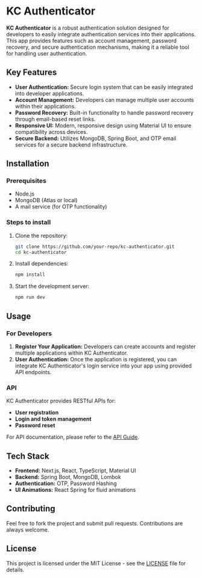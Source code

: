 
# KC Authenticator

**KC Authenticator** is a robust authentication solution designed for developers to easily integrate authentication services into their applications. This app provides features such as account management, password recovery, and secure authentication mechanisms, making it a reliable tool for handling user authentication.

## Key Features

- **User Authentication:** Secure login system that can be easily integrated into developer applications.
- **Account Management:** Developers can manage multiple user accounts within their applications.
- **Password Recovery:** Built-in functionality to handle password recovery through email-based reset links.
- **Responsive UI:** Modern, responsive design using Material UI to ensure compatibility across devices.
- **Secure Backend:** Utilizes MongoDB, Spring Boot, and OTP email services for a secure backend infrastructure.

## Installation

### Prerequisites
- Node.js
- MongoDB (Atlas or local)
- A mail service (for OTP functionality)

### Steps to install

1. Clone the repository:
   ```bash
   git clone https://github.com/your-repo/kc-authenticator.git
   cd kc-authenticator
   ```

2. Install dependencies:
   ```bash
   npm install
   ```

3. Start the development server:
   ```bash
   npm run dev
   ```

## Usage

### For Developers

1. **Register Your Application:** Developers can create accounts and register multiple applications within KC Authenticator.
2. **User Authentication:** Once the application is registered, you can integrate KC Authenticator's login service into your app using provided API endpoints.

### API

KC Authenticator provides RESTful APIs for:
- **User registration**
- **Login and token management**
- **Password reset**

For API documentation, please refer to the [API Guide](link-to-api-doc).

## Tech Stack

- **Frontend:** Next.js, React, TypeScript, Material UI
- **Backend:** Spring Boot, MongoDB, Lombok
- **Authentication:** OTP, Password Hashing
- **UI Animations:** React Spring for fluid animations

## Contributing

Feel free to fork the project and submit pull requests. Contributions are always welcome.

## License

This project is licensed under the MIT License - see the [LICENSE](LICENSE) file for details.
